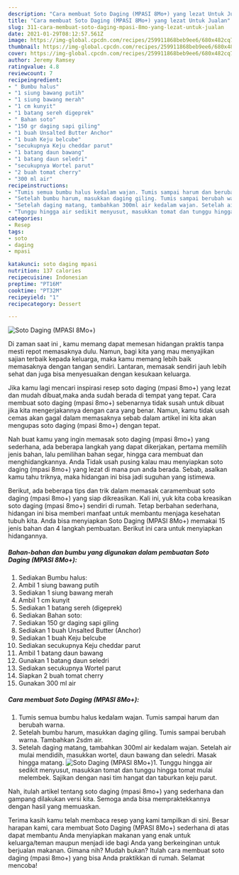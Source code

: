 ```yaml
---
description: "Cara membuat Soto Daging (MPASI 8Mo+) yang lezat Untuk Jualan"
title: "Cara membuat Soto Daging (MPASI 8Mo+) yang lezat Untuk Jualan"
slug: 311-cara-membuat-soto-daging-mpasi-8mo-yang-lezat-untuk-jualan
date: 2021-01-29T08:12:57.561Z
image: https://img-global.cpcdn.com/recipes/259911868beb9ee6/680x482cq70/soto-daging-mpasi-8mo-foto-resep-utama.jpg
thumbnail: https://img-global.cpcdn.com/recipes/259911868beb9ee6/680x482cq70/soto-daging-mpasi-8mo-foto-resep-utama.jpg
cover: https://img-global.cpcdn.com/recipes/259911868beb9ee6/680x482cq70/soto-daging-mpasi-8mo-foto-resep-utama.jpg
author: Jeremy Ramsey
ratingvalue: 4.8
reviewcount: 7
recipeingredient:
- " Bumbu halus"
- "1 siung bawang putih"
- "1 siung bawang merah"
- "1 cm kunyit"
- "1 batang sereh digeprek"
- " Bahan soto"
- "150 gr daging sapi giling"
- "1 buah Unsalted Butter Anchor"
- "1 buah Keju belcube"
- "secukupnya Keju cheddar parut"
- "1 batang daun bawang"
- "1 batang daun seledri"
- "secukupnya Wortel parut"
- "2 buah tomat cherry"
- "300 ml air"
recipeinstructions:
- "Tumis semua bumbu halus kedalam wajan. Tumis sampai harum dan berubah warna."
- "Setelah bumbu harum, masukkan daging giling. Tumis sampai berubah warna. Tambahkan 2sdm air."
- "Setelah daging matang, tambahkan 300ml air kedalam wajan. Setelah air mulai mendidih, masukkan wortel, daun bawang dan seledri. Masak hingga matang."
- "Tunggu hingga air sedikit menyusut, masukkan tomat dan tunggu hingga tomat mulai melembek. Sajikan dengan nasi tim hangat dan taburkan keju parut."
categories:
- Resep
tags:
- soto
- daging
- mpasi

katakunci: soto daging mpasi 
nutrition: 137 calories
recipecuisine: Indonesian
preptime: "PT16M"
cooktime: "PT32M"
recipeyield: "1"
recipecategory: Dessert

---
```



![Soto Daging (MPASI 8Mo+)](https://img-global.cpcdn.com/recipes/259911868beb9ee6/680x482cq70/soto-daging-mpasi-8mo-foto-resep-utama.jpg)

Di zaman  saat ini , kamu memang dapat memesan hidangan praktis tanpa mesti repot memasaknya dulu. Namun, bagi kita yang mau menyajikan sajian terbaik kepada keluarga, maka kamu memang lebih baik memasaknya dengan tangan sendiri. Lantaran, memasak sendiri jauh lebih sehat dan juga bisa menyesuaikan dengan kesukaan keluarga.

Jika kamu lagi mencari inspirasi resep soto daging (mpasi 8mo+) yang lezat dan mudah dibuat,maka anda sudah berada di tempat yang tepat. Cara membuat soto daging (mpasi 8mo+)  sebenarnya tidak susah untuk dibuat jika kita mengerjakannya dengan cara yang benar. Namun, kamu tidak usah cemas akan gagal dalam memasaknya 
sebab dalam artikel ini kita akan mengupas soto daging (mpasi 8mo+) dengan tepat.  



Nah buat kamu yang ingin memasak soto daging (mpasi 8mo+) yang sederhana, ada beberapa langkah yang dapat dikerjakan, pertama memilih jenis bahan, lalu pemilihan bahan segar, hingga cara membuat dan menghidangkannya. Anda Tidak usah pusing kalau mau menyiapkan soto daging (mpasi 8mo+) yang lezat di mana pun anda berada. Sebab, asalkan kamu  tahu triknya, maka hidangan ini bisa jadi suguhan yang istimewa.

Berikut, ada beberapa tips dan trik dalam memasak caramembuat soto daging (mpasi 8mo+) yang siap dikreasikan. Kali ini, yuk kita coba kreasikan soto daging (mpasi 8mo+) sendiri di rumah. Tetap berbahan sederhana, hidangan ini bisa memberi manfaat untuk membantu menjaga kesehatan tubuh kita. Anda bisa menyiapkan Soto Daging (MPASI 8Mo+) memakai 15 jenis bahan dan 4 langkah pembuatan. Berikut ini cara untuk menyiapkan hidangannya.

<!--inarticleads1-->

##### Bahan-bahan dan bumbu yang digunakan dalam pembuatan Soto Daging (MPASI 8Mo+):

1. Sediakan  Bumbu halus:
1. Ambil 1 siung bawang putih
1. Sediakan 1 siung bawang merah
1. Ambil 1 cm kunyit
1. Sediakan 1 batang sereh (digeprek)
1. Sediakan  Bahan soto:
1. Sediakan 150 gr daging sapi giling
1. Sediakan 1 buah Unsalted Butter (Anchor)
1. Sediakan 1 buah Keju belcube
1. Sediakan secukupnya Keju cheddar parut
1. Ambil 1 batang daun bawang
1. Gunakan 1 batang daun seledri
1. Sediakan secukupnya Wortel parut
1. Siapkan 2 buah tomat cherry
1. Gunakan 300 ml air




<!--inarticleads2-->

##### Cara membuat Soto Daging (MPASI 8Mo+):

1. Tumis semua bumbu halus kedalam wajan. Tumis sampai harum dan berubah warna.
1. Setelah bumbu harum, masukkan daging giling. Tumis sampai berubah warna. Tambahkan 2sdm air.
1. Setelah daging matang, tambahkan 300ml air kedalam wajan. Setelah air mulai mendidih, masukkan wortel, daun bawang dan seledri. Masak hingga matang.
<img src="//assets-global.cpcdn.com/assets/icons/button_play-2c75c40dde080a61004c1f40b05d8f140eaff45d7e9e6481dc71c63d2e7c4909.png" alt="Soto Daging (MPASI 8Mo+)">1. Tunggu hingga air sedikit menyusut, masukkan tomat dan tunggu hingga tomat mulai melembek. Sajikan dengan nasi tim hangat dan taburkan keju parut.




Nah, itulah artikel tentang  soto daging (mpasi 8mo+)  yang sederhana dan gampang dilakukan versi kita. Semoga anda bisa mempraktekkannya dengan hasil yang memuaskan. 

Terima kasih kamu telah membaca resep yang kami tampilkan di sini. Besar harapan kami, cara membuat  Soto Daging (MPASI 8Mo+) sederhana di atas dapat membantu Anda menyiapkan makanan yang enak untuk keluarga/teman maupun menjadi ide bagi Anda yang berkeinginan untuk berjualan makanan. Gimana nih? Mudah bukan? Itulah cara membuat soto daging (mpasi 8mo+) yang bisa Anda praktikkan di rumah. Selamat mencoba!

